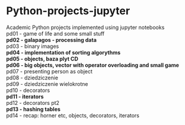 # Python-projects-jupyter
Academic Python projects implemented using jupyter notebooks </br>
pd01 - game of life and some small stuff  
<b>pd02 - galapagos - processing data</b>  
pd03 - binary images  
<b>pd04 - implementation of sorting algorythms</b>  
<b>pd05 - objects, baza plyt CD</b>  
<b>pd06 - big objects, vector with operator overloading and small game </b>  
pd07 - presenting person as object  
pd08 - dziedziczenie  
pd09 - dziedziczenie wielokrotne  
pd10 - decorators  
<b>pd11 - iterators</b>  
pd12 - decorators pt2  
<b>pd13 - hashing tables</b>  
pd14 - recap: horner etc, objects, decorators, iterators
